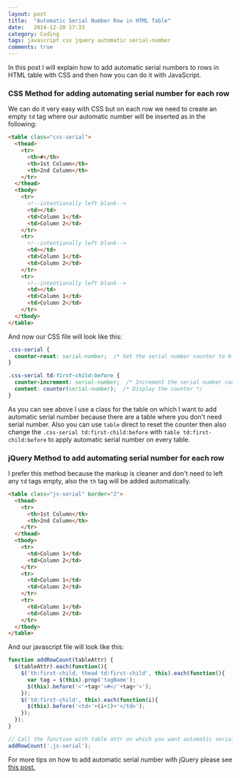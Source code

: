 ```yaml
---
layout: post
title:  "Automatic Serial Number Row in HTML Table"
date:   2014-12-20 17:33
category: Coding
tags: javascript css jquery automatic serial-number
comments: true
---
```


In this post I will explain how to add automatic serial numbers to rows in HTML table with CSS and then how you can do it with JavaScript.

### CSS Method for adding automating serial number for each row

We can do it very easy with CSS but on each row we need to create an empty `td` tag where our automatic number will be inserted as in the following:

```html
<table class="css-serial">
  <thead>
    <tr>
      <th>#</th>
      <th>1st Column</th>
      <th>2nd Column</th>
    </tr>
  </thead>
  <tbody>
    <tr>
      <!--intentionally left blank-->
      <td></td>
      <td>Column 1</td>
      <td>Column 2</td>
    </tr>
    <tr>
      <!--intentionally left blank-->
      <td></td>
      <td>Column 1</td>
      <td>Column 2</td>
    </tr>
    <tr>
      <!--intentionally left blank-->
      <td></td>
      <td>Column 1</td>
      <td>Column 2</td>
    </tr>
  </tbody>
</table>
```

And now our CSS file will look like this:

```css
.css-serial {
  counter-reset: serial-number;  /* Set the serial number counter to 0 */
}

.css-serial td:first-child:before {
  counter-increment: serial-number;  /* Increment the serial number counter */
  content: counter(serial-number);  /* Display the counter */
}
```

As you can see above I use a class for the table on which I want to add automatic serial number because there are a table where you don't need serial number. Also you can use `table` direct to reset the counter then also change the `.css-serial td:first-child:before` with `table td:first-child:before` to apply automatic serial number on every table.


### jQuery Method to add automating serial number for each row

I prefer this method because the markup is cleaner and don't need to left any `td` tags empty, also the `th` tag will be added automatically.

```html
<table class="js-serial" border="2">
  <thead>
    <tr>
      <th>1st Column</th>
      <th>2nd Column</th>
    </tr>
  </thead>
  <tbody>
    <tr>
      <td>Column 1</td>
      <td>Column 2</td>
    </tr>
    <tr>
      <td>Column 1</td>
      <td>Column 2</td>
    </tr>
    <tr>
      <td>Column 1</td>
      <td>Column 2</td>
    </tr>
  </tbody>
</table>
```

And our javascript file will look like this:

```javascript
function addRowCount(tableAttr) {
  $(tableAttr).each(function(){
    $('th:first-child, thead td:first-child', this).each(function(){
      var tag = $(this).prop('tagName');
      $(this).before('<'+tag+'>#</'+tag+'>');
    });
    $('td:first-child', this).each(function(i){
      $(this).before('<td>'+(i+1)+'</td>');
    });
  });
}

// Call the function with table attr on which you want automatic serial number
addRowCount('.js-serial');
```

For more tips on how to add automatic serial number with jQuery please see [this post.](http://jquery-howto.blogspot.ro/2013/09/jquery-add-table-row-count-column.html)
